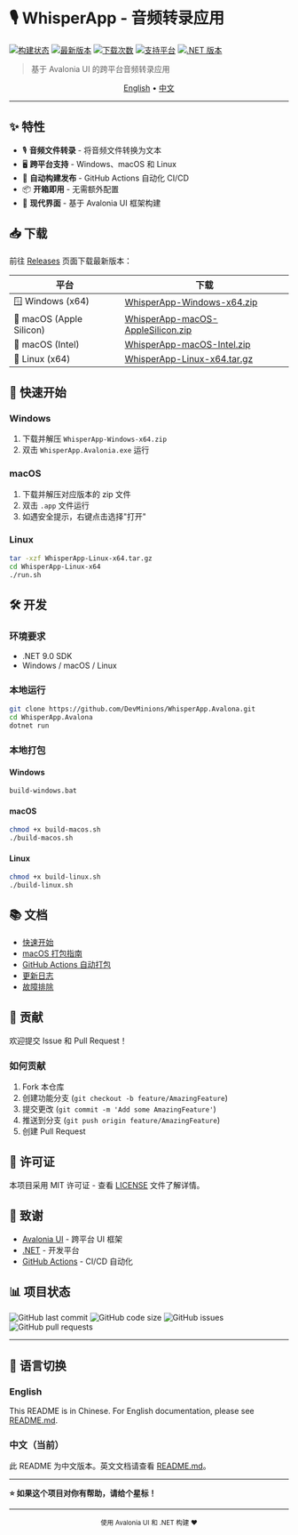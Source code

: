 # 🎙️ WhisperApp - 音频转录应用

[![构建状态](https://github.com/DevMinions/WhisperApp.Avalona/actions/workflows/build-release.yml/badge.svg)](https://github.com/DevMinions/WhisperApp.Avalona/actions)
[![最新版本](https://img.shields.io/github/v/release/DevMinions/WhisperApp.Avalona)](https://github.com/DevMinions/WhisperApp.Avalona/releases)
[![下载次数](https://img.shields.io/github/downloads/DevMinions/WhisperApp.Avalona/total)](https://github.com/DevMinions/WhisperApp.Avalona/releases)
[![支持平台](https://img.shields.io/badge/平台-Windows%20%7C%20macOS%20%7C%20Linux-blue)](#下载)
[![.NET 版本](https://img.shields.io/badge/.NET-9.0-512BD4)](https://dotnet.microsoft.com/)

> 基于 Avalonia UI 的跨平台音频转录应用

<p align="center">
  <a href="#english">English</a> •
  <a href="#chinese">中文</a>
</p>

---

## ✨ 特性

- 🎙️ **音频文件转录** - 将音频文件转换为文本
- 🖥️ **跨平台支持** - Windows、macOS 和 Linux
- 🚀 **自动构建发布** - GitHub Actions 自动化 CI/CD
- 📦 **开箱即用** - 无需额外配置
- 🎨 **现代界面** - 基于 Avalonia UI 框架构建

## 📥 下载

前往 [Releases](https://github.com/DevMinions/WhisperApp.Avalona/releases) 页面下载最新版本：

| 平台 | 下载 |
|------|------|
| 🪟 Windows (x64) | [WhisperApp-Windows-x64.zip](https://github.com/DevMinions/WhisperApp.Avalona/releases/latest) |
| 🍎 macOS (Apple Silicon) | [WhisperApp-macOS-AppleSilicon.zip](https://github.com/DevMinions/WhisperApp.Avalona/releases/latest) |
| 🍎 macOS (Intel) | [WhisperApp-macOS-Intel.zip](https://github.com/DevMinions/WhisperApp.Avalona/releases/latest) |
| 🐧 Linux (x64) | [WhisperApp-Linux-x64.tar.gz](https://github.com/DevMinions/WhisperApp.Avalona/releases/latest) |

## 🚀 快速开始

### Windows
1. 下载并解压 `WhisperApp-Windows-x64.zip`
2. 双击 `WhisperApp.Avalonia.exe` 运行

### macOS
1. 下载并解压对应版本的 zip 文件
2. 双击 `.app` 文件运行
3. 如遇安全提示，右键点击选择"打开"

### Linux
```bash
tar -xzf WhisperApp-Linux-x64.tar.gz
cd WhisperApp-Linux-x64
./run.sh
```

## 🛠️ 开发

### 环境要求
- .NET 9.0 SDK
- Windows / macOS / Linux

### 本地运行
```bash
git clone https://github.com/DevMinions/WhisperApp.Avalona.git
cd WhisperApp.Avalona
dotnet run
```

### 本地打包

#### Windows
```cmd
build-windows.bat
```

#### macOS
```bash
chmod +x build-macos.sh
./build-macos.sh
```

#### Linux
```bash
chmod +x build-linux.sh
./build-linux.sh
```

## 📚 文档

- [快速开始](快速开始.md)
- [macOS 打包指南](MACOS_打包指南.md)
- [GitHub Actions 自动打包](GITHUB_ACTIONS_快速指南.md)
- [更新日志](CHANGELOG.md)
- [故障排除](GITHUB_ACTIONS_故障排除.md)

## 🤝 贡献

欢迎提交 Issue 和 Pull Request！

### 如何贡献
1. Fork 本仓库
2. 创建功能分支 (`git checkout -b feature/AmazingFeature`)
3. 提交更改 (`git commit -m 'Add some AmazingFeature'`)
4. 推送到分支 (`git push origin feature/AmazingFeature`)
5. 创建 Pull Request

## 📄 许可证

本项目采用 MIT 许可证 - 查看 [LICENSE](LICENSE) 文件了解详情。

## 🙏 致谢

- [Avalonia UI](https://avaloniaui.net/) - 跨平台 UI 框架
- [.NET](https://dotnet.microsoft.com/) - 开发平台
- [GitHub Actions](https://github.com/features/actions) - CI/CD 自动化

## 📊 项目状态

![GitHub last commit](https://img.shields.io/github/last-commit/DevMinions/WhisperApp.Avalona)
![GitHub code size](https://img.shields.io/github/languages/code-size/DevMinions/WhisperApp.Avalona)
![GitHub issues](https://img.shields.io/github/issues/DevMinions/WhisperApp.Avalona)
![GitHub pull requests](https://img.shields.io/github/issues-pr/DevMinions/WhisperApp.Avalona)

---

## 🔄 语言切换

### English
This README is in Chinese. For English documentation, please see [README.md](README.md).

### 中文（当前）
此 README 为中文版本。英文文档请查看 [README.md](README.md)。

---

**⭐ 如果这个项目对你有帮助，请给个星标！**

---

<div align="center">
  <sub>使用 Avalonia UI 和 .NET 构建 ❤️</sub>
</div>